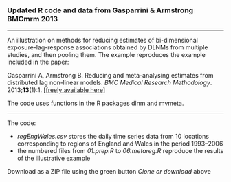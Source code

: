 
### Updated R code and data from Gasparrini & Armstrong BMCmrm 2013

--------------------------------------------------------------------------------

An illustration on methods for reducing estimates of bi-dimensional exposure-lag-response associations obtained by DLNMs  from multiple studies, and then pooling them. The example reproduces the example included in the paper:

Gasparrini A, Armstrong B. Reducing and meta-analysing estimates from distributed lag non-linear models. *BMC Medical Research Methodology*. 2013;**13**(1):1. [[freely available here](http://www.ag-myresearch.com/2013_gasparrini_bmcmrm.html)]

The code uses functions in the R packages dlnm and mvmeta.

--------------------------------------------------------------------------------

The code:

  * *regEngWales.csv* stores the daily time series data from 10 locations corresponding to regions of England and Wales in the period 1993–2006
  * the numbered files from *01.prep.R* to *06.metareg.R* reproduce the results of the illustrative example

Download as a ZIP file using the green button *Clone or download* above